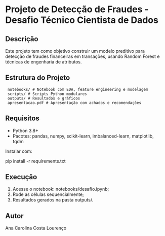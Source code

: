 # Projeto de Detecção de Fraudes - Desafio Técnico Cientista de Dados

## Descrição
Este projeto tem como objetivo construir um modelo preditivo para detecção de fraudes financeiras em transações, usando Random Forest e técnicas de engenharia de atributos.

## Estrutura do Projeto


 ``` data/ # Base de dados
  notebooks/ # Notebook com EDA, feature engineering e modelagem
  scripts/ # Scripts Python modulares
  outputs/ # Resultados e gráficos
  apresentacao.pdf # Apresentação com achados e recomendações
``` 

## Requisitos
- Python 3.8+
- Pacotes: pandas, numpy, scikit-learn, imbalanced-learn, matplotlib, tqdm

Instalar com:

pip install -r requirements.txt

## Execução
1. Acesse o notebook: notebooks/desafio.ipynb;
2. Rode as células sequencialmente;
3. Resultados gerados na pasta outputs/.

## Autor
Ana Carolina Costa Lourenço
